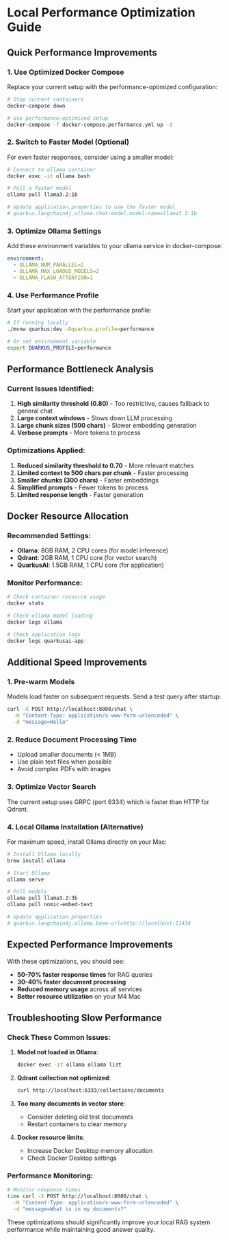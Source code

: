 # Local Performance Optimization Guide

## Quick Performance Improvements

### 1. Use Optimized Docker Compose
Replace your current setup with the performance-optimized configuration:

```bash
# Stop current containers
docker-compose down

# Use performance-optimized setup
docker-compose -f docker-compose.performance.yml up -d
```

### 2. Switch to Faster Model (Optional)
For even faster responses, consider using a smaller model:

```bash
# Connect to ollama container
docker exec -it ollama bash

# Pull a faster model
ollama pull llama3.2:1b

# Update application.properties to use the faster model
# quarkus.langchain4j.ollama.chat-model.model-name=llama3.2:1b
```

### 3. Optimize Ollama Settings
Add these environment variables to your ollama service in docker-compose:

```yaml
environment:
  - OLLAMA_NUM_PARALLEL=2
  - OLLAMA_MAX_LOADED_MODELS=2
  - OLLAMA_FLASH_ATTENTION=1
```

### 4. Use Performance Profile
Start your application with the performance profile:

```bash
# If running locally
./mvnw quarkus:dev -Dquarkus.profile=performance

# Or set environment variable
export QUARKUS_PROFILE=performance
```

## Performance Bottleneck Analysis

### Current Issues Identified:
1. **High similarity threshold (0.80)** - Too restrictive, causes fallback to general chat
2. **Large context windows** - Slows down LLM processing
3. **Large chunk sizes (500 chars)** - Slower embedding generation
4. **Verbose prompts** - More tokens to process

### Optimizations Applied:
1. **Reduced similarity threshold to 0.70** - More relevant matches
2. **Limited context to 500 chars per chunk** - Faster processing
3. **Smaller chunks (300 chars)** - Faster embeddings
4. **Simplified prompts** - Fewer tokens to process
5. **Limited response length** - Faster generation

## Docker Resource Allocation

### Recommended Settings:
- **Ollama**: 8GB RAM, 2 CPU cores (for model inference)
- **Qdrant**: 2GB RAM, 1 CPU core (for vector search)
- **QuarkusAI**: 1.5GB RAM, 1 CPU core (for application)

### Monitor Performance:
```bash
# Check container resource usage
docker stats

# Check ollama model loading
docker logs ollama

# Check application logs
docker logs quarkusai-app
```

## Additional Speed Improvements

### 1. Pre-warm Models
Models load faster on subsequent requests. Send a test query after startup:

```bash
curl -X POST http://localhost:8080/chat \
  -H "Content-Type: application/x-www-form-urlencoded" \
  -d "message=Hello"
```

### 2. Reduce Document Processing Time
- Upload smaller documents (< 1MB)
- Use plain text files when possible
- Avoid complex PDFs with images

### 3. Optimize Vector Search
The current setup uses GRPC (port 6334) which is faster than HTTP for Qdrant.

### 4. Local Ollama Installation (Alternative)
For maximum speed, install Ollama directly on your Mac:

```bash
# Install Ollama locally
brew install ollama

# Start Ollama
ollama serve

# Pull models
ollama pull llama3.2:3b
ollama pull nomic-embed-text

# Update application.properties
# quarkus.langchain4j.ollama.base-url=http://localhost:11434
```

## Expected Performance Improvements

With these optimizations, you should see:
- **50-70% faster response times** for RAG queries
- **30-40% faster document processing**
- **Reduced memory usage** across all services
- **Better resource utilization** on your M4 Mac

## Troubleshooting Slow Performance

### Check These Common Issues:

1. **Model not loaded in Ollama**:
   ```bash
   docker exec -it ollama ollama list
   ```

2. **Qdrant collection not optimized**:
   ```bash
   curl http://localhost:6333/collections/documents
   ```

3. **Too many documents in vector store**:
   - Consider deleting old test documents
   - Restart containers to clear memory

4. **Docker resource limits**:
   - Increase Docker Desktop memory allocation
   - Check Docker Desktop settings

### Performance Monitoring:
```bash
# Monitor response times
time curl -X POST http://localhost:8080/chat \
  -H "Content-Type: application/x-www-form-urlencoded" \
  -d "message=What is in my documents?"
```

These optimizations should significantly improve your local RAG system performance while maintaining good answer quality.
